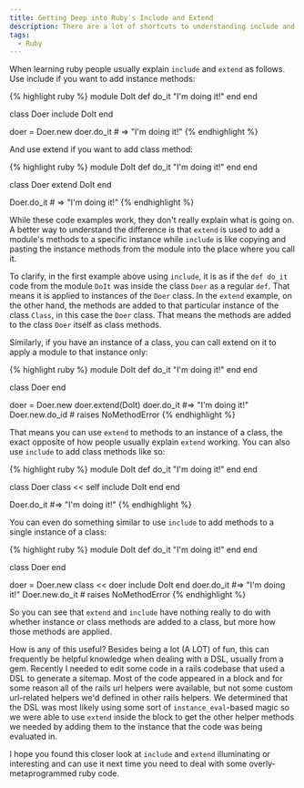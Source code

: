 ```yaml
---
title: Getting Deep into Ruby's Include and Extend
description: There are a lot of shortcuts to understanding include and extend in ruby, but it can help to really understand how it all works. Peter explains.
tags:
  - Ruby
---
```


When learning ruby people usually explain `include` and `extend` as follows. Use include if you want to add instance methods:

{% highlight ruby %}
module DoIt
  def do_it
    "I'm doing it!"
  end
end

class Doer
  include DoIt
end

doer = Doer.new
doer.do_it # => "I'm doing it!"
{% endhighlight %}

And use extend if you want to add class method:

{% highlight ruby %}
module DoIt
  def do_it
    "I'm doing it!"
  end
end

class Doer
  extend DoIt
end

Doer.do_it # => "I'm doing it!"
{% endhighlight %}

While these code examples work, they don't really explain what is going on. A better way to understand the difference is that `extend` is used to add a module's methods to a specific instance while `include` is like copying and pasting the instance methods from the module into the place where you call it.

To clarify, in the first example above using `include`, it is as if the `def do_it` code from the module `DoIt` was inside the class `Doer` as a regular `def`. That means it is applied to instances of the `Doer` class. In the `extend` example, on the other hand, the methods are added to that particular instance of the class `Class`, in this case the `Doer` class. That means the methods are added to the class `Doer` itself as class methods.

Similarly, if you have an instance of a class, you can call extend on it to apply a module to that instance only:

{% highlight ruby %}
module DoIt
  def do_it
    "I'm doing it!"
  end
end

class Doer
end

doer = Doer.new
doer.extend(DoIt)
doer.do_it #=> "I'm doing it!"
Doer.new.do_id # raises NoMethodError
{% endhighlight %}

That means you can use `extend` to methods to an instance of a class, the exact opposite of how people usually explain `extend` working. You can also use `include` to add class methods like so:

{% highlight ruby %}
module DoIt
  def do_it
    "I'm doing it!"
  end
end

class Doer
  class << self
    include DoIt
  end
end

Doer.do_it #=> "I'm doing it!"
{% endhighlight %}

You can even do something similar to use `include` to add methods to a single instance of a class:

{% highlight ruby %}
module DoIt
  def do_it
    "I'm doing it!"
  end
end

class Doer
end

doer = Doer.new
class << doer
  include DoIt
end
doer.do_it #=> "I'm doing it!"
Doer.new.do_it # raises NoMethodError
{% endhighlight %}

So you can see that `extend` and `include` have nothing really to do with whether instance or class methods are added to a class, but more how those methods are applied.

How is any of this useful? Besides being a lot (A LOT) of fun, this can frequently be helpful knowledge when dealing with a DSL, usually from a gem. Recently I needed to edit some code in a rails codebase that used a DSL to generate a sitemap. Most of the code appeared in a block and for some reason all of the rails url helpers were available, but not some custom url-related helpers we'd defined in other rails helpers. We determined that the DSL was most likely using some sort of `instance_eval`-based magic so we were able to use `extend` inside the block to get the other helper methods we needed by adding them to the instance that the code was being evaluated in.

I hope you found this closer look at `include` and `extend` illuminating or interesting and can use it next time you need to deal with some overly-metaprogrammed ruby code.
